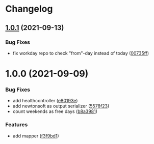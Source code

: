 # Changelog

## [1.0.1](https://github.com/district09/werkdagen-service/compare/v1.0.0...v1.0.1) (2021-09-13)


### Bug Fixes

* fix workday repo to check "from"-day instead of today ([00735ff](https://github.com/district09/werkdagen-service/commit/00735ff1bce251053a4c67f2ba7f7509a2307453))

# 1.0.0 (2021-09-09)


### Bug Fixes

*  add healthcontroller ([e80193e](https://github.com/district09/werkdagen-service/commit/e80193e0d6c7f1b93594b86353f7243edfde5d1f))
* add newtonsoft as output serializer ([5578f23](https://github.com/district09/werkdagen-service/commit/5578f23bf25adcf013ce56ce57f4b52c2fb71849))
* count weekends as free days ([b8a3981](https://github.com/district09/werkdagen-service/commit/b8a39814a54c5c3630fbbd9f874f48bc2a60ffae))


### Features

* add mapper ([f3f9bd1](https://github.com/district09/werkdagen-service/commit/f3f9bd19c53eb4953cec12af186cbbf923a8c5a5))
